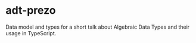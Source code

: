 # adt-prezo

Data model and types for a short talk about Algebraic Data Types and their usage in TypeScript.
